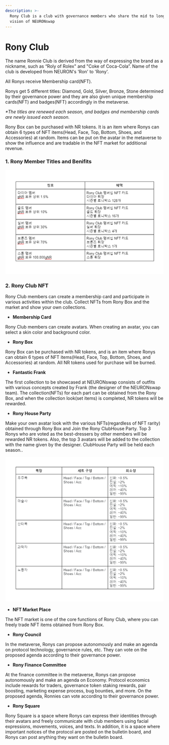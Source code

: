 ```yaml
---
description: >-
  Rony Club is a club with governance members who share the mid to long term
  vision of NEURONswap
---
```


# Rony Club

The name Ronnie Club is derived from the way of expressing the brand as a nickname, such as “Roly of Rolex" and "Coke of Coca-Cola”. Name of the club is developed from NEURON's 'Ron' to 'Rony'.

All Ronys receive Membership card(NFT).

Ronys get 5 different titles: Diamond, Gold, Silver, Bronze, Stone  determined by their governance power and they are also given unique membership cards(NFT) and badges(NFT) accordingly in the metaverse.

_\*The titles are renewed each season, and badges and membership cards are newly issued each season._

Rony Box can be purchased with NR tokens. It is an item where Ronys can obtain 6 types of NFT items(Head, Face, Top, Bottom, Shoes, and Accessories) at random. Items can be put on the avatar in the metaverse to show the influence and are tradable in the NFT market for additional revenue.&#x20;

### **1. Rony Member Titles and Benifits**

![](<../.gitbook/assets/image (35).png>)

### **2. Rony Club NFT**

Rony Club members can create a membership card and participate in various activities within the club. Collect NFTs from Rony Box and the market and show your own collections.

* **Membership Card**

Rony Club members can create avatars. When creating an avatar, you can select a skin color and background color.

* **Rony Box**

Rony Box can be purchased with NR tokens, and is an item where Ronys can obtain 6 types of NFT items(Head, Face, Top, Bottom, Shoes, and Accessories) at random. All NR tokens used for purchase will be burned.

* **Fantastic Frank**

The first collection to be showcased at NEURONswap consists of outfits with various concepts created by Frank (the designer of the NEURONswap team). The collection(NFTs) for each part can be obtained from the Rony Box, and when the collection look(set items) is completed, NR tokens will be rewarded.

* **Rony House Party**

Make your own avatar look with the various NFTs(regardless of NFT rarity) obtained through Rony Box and Join the Rony ClubHouse Party. Top 3 Ronys who are voted as the best-dressers by other members will be rewarded NR tokens. Also, the top 3 avatars will be added to the collection with the name given by the designer. ClubHouse Party will be held each season..

![](<../.gitbook/assets/image (22) (1).png>)

* **NFT Market Place**

The NFT market is one of the core functions of Rony Club, where you can freely trade NFT items obtained from Rony Box.

* **Rony Council**

In the metaverse, Ronys can propose autonomously and make an agenda on protocol technology, governance rules, etc. They can vote on the proposed agenda according to their governance power.

* **Rony Finance Committee**

At the finance committee in the metaverse, Ronys can propose autonomously and make an agenda on Economy. Protocol economics include rewards for traders, governance token staking rewards, pair boosting, marketing expense process, bug bounties, and more. On the proposed agenda, Ronnies can vote according to their governance power.

* **Rony Square**

Rony Square is a space where Ronys can express their identities through their avatars and freely communicate with club members using facial expressions, movements, voices, and texts. In addition, it is a space where important notices of the protocol are posted on the bulletin board, and Ronys can post anything they want on the bulletin board.
